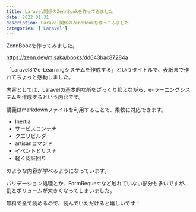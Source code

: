 ```yaml
---
title: Laravel関係のZennBookを作ってみました
date: 2022.01.31
description: Laravel関係のZennBookを作ってみました
categories: ['Laravel']
---
```


ZennBookを作ってみました。

https://zenn.dev/misaka/books/dd643bac87284a


「Laravel8でe-Learningシステムを作成する」というタイトルで、表紙まで作れてちょっと感動しました。

内容としては、Laravelの基本的な所をざっくり抑えながら、e-ラーニングシステムを作成するという内容です。

講義はmarkdownファイルを利用することで、柔軟に対応できます。
* Inertia
* サービスコンテナ
* クエリビルダ
* artisanコマンド
* イベントとリスナ
* 軽く認証回り

のような内容が学べるようになっています。

バリデーション処理とか、FormRequestなど触れていない部分も多いですが、割とボリュームが大きくなってしまいました。

無料で全て読めるので、読んでいただけると嬉しいです！
